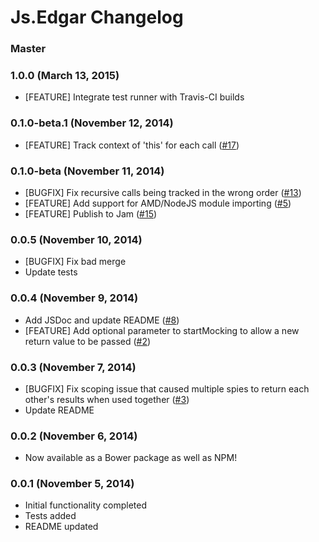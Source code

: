 # Js.Edgar Changelog

### Master

### 1.0.0 (March 13, 2015)
* [FEATURE] Integrate test runner with Travis-CI builds

### 0.1.0-beta.1 (November 12, 2014)
* [FEATURE] Track context of 'this' for each call ([#17](/../../issues/17))

### 0.1.0-beta (November 11, 2014)
* [BUGFIX] Fix recursive calls being tracked in the wrong order ([#13](/../../issues/13))
* [FEATURE] Add support for AMD/NodeJS module importing ([#5](/../../issues/5))
* [FEATURE] Publish to Jam ([#15](/../../issues/15))

### 0.0.5 (November 10, 2014)
* [BUGFIX] Fix bad merge
* Update tests

### 0.0.4 (November 9, 2014)
* Add JSDoc and update README ([#8](/../../issues/8))
* [FEATURE] Add optional parameter to startMocking to allow a new return value to be passed ([#2](/../../issues/2))

### 0.0.3 (November 7, 2014)
* [BUGFIX] Fix scoping issue that caused multiple spies to return each other's results when used together ([#3](/../../issues/3))
* Update README

### 0.0.2 (November 6, 2014)
* Now available as a Bower package as well as NPM!

### 0.0.1 (November 5, 2014)

* Initial functionality completed
* Tests added
* README updated
